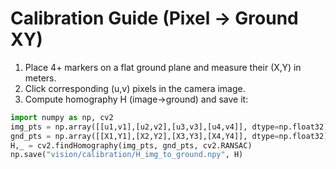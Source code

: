 # Calibration Guide (Pixel → Ground XY)

1. Place 4+ markers on a flat ground plane and measure their (X,Y) in meters.
2. Click corresponding (u,v) pixels in the camera image.
3. Compute homography H (image→ground) and save it:
```python
import numpy as np, cv2
img_pts = np.array([[u1,v1],[u2,v2],[u3,v3],[u4,v4]], dtype=np.float32)
gnd_pts = np.array([[X1,Y1],[X2,Y2],[X3,Y3],[X4,Y4]], dtype=np.float32)
H,_ = cv2.findHomography(img_pts, gnd_pts, cv2.RANSAC)
np.save("vision/calibration/H_img_to_ground.npy", H)
